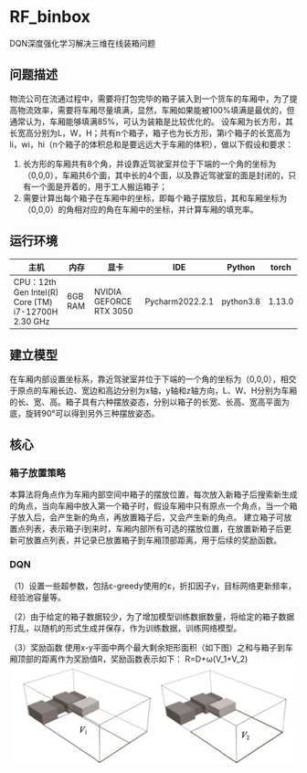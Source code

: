 # RF_binbox
DQN深度强化学习解决三维在线装箱问题

## 问题描述
物流公司在流通过程中，需要将打包完毕的箱子装入到一个货车的车厢中，为了提高物流效率，需要将车厢尽量填满，显然，车厢如果能被100%填满是最优的，但通常认为，车厢能够填满85%，可认为装箱是比较优化的。
设车厢为长方形，其长宽高分别为L，W，H；共有n个箱子，箱子也为长方形，第i个箱子的长宽高为li，wi，hi（n个箱子的体积总和是要远远大于车厢的体积），做以下假设和要求：
1. 长方形的车厢共有8个角，并设靠近驾驶室并位于下端的一个角的坐标为（0,0,0），车厢共6个面，其中长的4个面，以及靠近驾驶室的面是封闭的，只有一个面是开着的，用于工人搬运箱子；
2. 需要计算出每个箱子在车厢中的坐标，即每个箱子摆放后，其和车厢坐标为（0,0,0）的角相对应的角在车厢中的坐标，并计算车厢的填充率。

## 运行环境

 主机 |内存 | 显卡 | IDE | Python | torch 
-----|------|------|-----|--------|-----
CPU：12th Gen Intel(R) Core (TM) i7-12700H  2.30 GHz | 6GB RAM | NVIDIA GEFORCE RTX 3050 | Pycharm2022.2.1 | python3.8 | 1.13.0

## 建立模型
在车厢内部设置坐标系，靠近驾驶室并位于下端的一个角的坐标为（0,0,0），相交于原点的车厢长边、宽边和高边分别为x轴，y轴和z轴方向，L、W、H分别为车厢的长、宽、高。箱子具有六种摆放姿态，分别以箱子的长宽、长高、宽高平面为底，旋转90°可以得到另外三种摆放姿态。

## 核心
### 箱子放置策略
本算法将角点作为车厢内部空间中箱子的摆放位置，每次放入新箱子后搜索新生成的角点，当向车厢中放入第一个箱子时，假设车厢中只有原点一个角点，当一个箱子放入后，会产生新的角点，再放置箱子后，又会产生新的角点。
建立箱子可放置点列表，表示箱子i到来时，车厢内部所有可选的摆放位置，在放置新箱子后更新可放置点列表，并记录已放置箱子到车厢顶部距离，用于后续的奖励函数。
### DQN

（1）设置一些超参数，包括ε-greedy使用的ε，折扣因子γ，目标网络更新频率，经验池容量等。

（2）由于给定的箱子数据较少，为了增加模型训练数据数量，将给定的箱子数据打乱，以随机的形式生成并保存，作为训练数据，训练网络模型。

（3）奖励函数
使用x-y平面中两个最大剩余矩形面积（如下图）之和与箱子到车厢顶部的距离作为奖励值R，奖励函数表示如下：
R=D+ω(V_1+V_2)
![image](https://github.com/1024-program/RF_binbox/blob/main/images/%E5%9B%BE%E7%89%871.png)


### 
